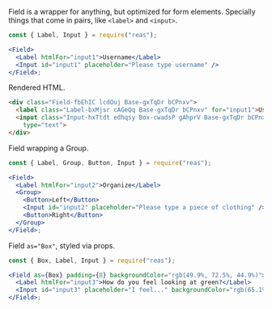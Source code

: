 <!-- Description -->

Field is a wrapper for anything, but optimized for form elements.
Specially things that come in pairs, like `<label>` and `<input>`.

<!-- Minimal JSX to showcase component -->

```jsx
const { Label, Input } = require("reas");

<Field>
  <Label htmlFor="input1">Username</Label>
  <Input id="input1" placeholder="Please type username" />
</Field>;
```

Rendered HTML.

```html
<div class="Field-fbEhIC lcdOuj Base-gxTqDr bCPnxv">
  <label class="Label-bxMjsr cAGeQq Base-gxTqDr bCPnxv" for="input1">Username</label>
  <input class="Input-hxTtdt edhqsy Box-cwadsP gAhprV Base-gxTqDr bCPnxv" id="input1" placeholder="Billy White"
    type="text">
</div>
```

<!-- while(not done) { Prop explanation, examples } -->

<!-- Cool styling example -->

Field wrapping a Group.

```jsx
const { Label, Group, Button, Input } = require("reas");

<Field>
  <Label htmlFor="input2">Organize</Label>
  <Group>
    <Button>Left</Button>
    <Input id="input2" placeholder="Please type a piece of clothing" />
    <Button>Right</Button>
  </Group>
</Field>;
```

Field `as="Box"`, styled via props.

```jsx
const { Box, Label, Input } = require("reas");

<Field as={Box} padding={8} backgroundColor="rgb(49.9%, 72.5%, 44.9%)">
  <Label htmlFor="input3">How do you feel looking at green?</Label>
  <Input id="input3" placeholder="I feel..." backgroundColor="rgb(65.1%, 87.3%, 60.2%)"/>
</Field>;
```
